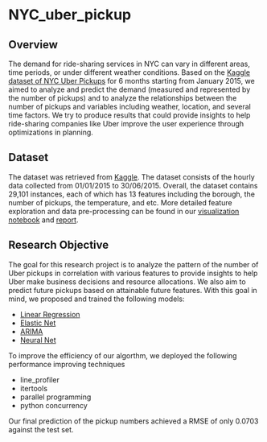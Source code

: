 # NYC_uber_pickup

## Overview
The demand for ride-sharing services in NYC can vary in different areas, time periods, or under different weather conditions. Based on the [Kaggle dataset of NYC Uber Pickups](https://www.kaggle.com/yannisp/uber-pickups-enriched) for 6 months starting from January 2015, we aimed to analyze and predict the demand (measured and represented by the number of pickups) and to analyze the relationships between the number of pickups and variables including weather, location, and several time factors. We try to produce results that could provide insights to help ride-sharing companies like Uber improve the user experience through optimizations in planning.

## Dataset
The dataset was retrieved from [Kaggle](https://www.kaggle.com/yannisp/uber-pickups-enriched). The dataset consists of the hourly data collected from 01/01/2015 to 30/06/2015. Overall, the dataset contains 29,101 instances, each of which has 13 features including the borough, the number of pickups, the temperature, and etc. More detailed feature exploration and data pre-processing can be found in our [visualization notebook](https://github.com/cc6580/NYC_uber_pickup/blob/main/group11_code_data/visulization%20_%20%20LR.ipynb) and [report](https://github.com/cc6580/NYC_uber_pickup/blob/main/group11_report.pdf). 

## Research Objective
The goal for this research project is to analyze the pattern of the number of Uber pickups in correlation with various features to provide insights to help Uber make business decisions and resource allocations. We also aim to predict future pickups based on attainable future features. With this goal in mind, we proposed and trained the following models:
* [Linear Regression](https://github.com/cc6580/NYC_uber_pickup/blob/main/group11_code_data/LinearReg_ElasticNet.ipynb)
* [Elastic Net](https://github.com/cc6580/NYC_uber_pickup/blob/main/group11_code_data/LinearReg_ElasticNet.ipynb)
* [ARIMA](https://github.com/cc6580/NYC_uber_pickup/blob/main/group11_code_data/timeseries_cc.ipynb)
* [Neural Net](https://github.com/cc6580/NYC_uber_pickup/blob/main/group11_code_data/neural_network.ipynb)

To improve the efficiency of our algorthm, we deployed the following performance improving techniques
* line_profiler
* itertools
* parallel programming
* python concurrency

Our final prediction of the pickup numbers achieved a RMSE of only 0.0703 against the test set. 

